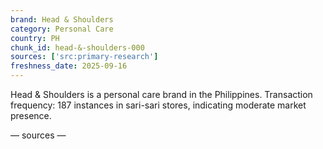 ```yaml
---
brand: Head & Shoulders
category: Personal Care
country: PH
chunk_id: head-&-shoulders-000
sources: ['src:primary-research']
freshness_date: 2025-09-16
---
```


Head & Shoulders is a personal care brand in the Philippines. Transaction frequency: 187 instances in sari-sari stores, indicating moderate market presence.

— sources —
